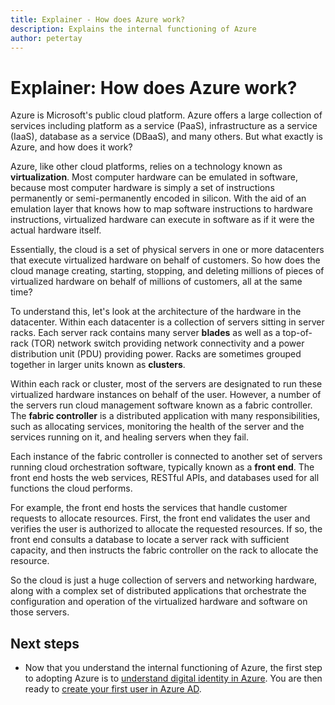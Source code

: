 ```yaml
---
title: Explainer - How does Azure work?
description: Explains the internal functioning of Azure
author: petertay
---
```


# Explainer: How does Azure work?

Azure is Microsoft's public cloud platform. Azure offers a large collection of services including platform as a service (PaaS), infrastructure as a service (IaaS), database as a service (DBaaS), and many others. But what exactly is Azure, and how does it work?

Azure, like other cloud platforms, relies on a technology known as **virtualization**. Most computer hardware can be emulated in software, because most computer hardware is simply a set of instructions permanently or semi-permanently encoded in silicon. With the aid of an emulation layer that knows how to map software instructions to hardware instructions, virtualized hardware can execute in software as if it were the actual hardware itself.

Essentially, the cloud is a set of physical servers in one or more datacenters that execute virtualized hardware on behalf of customers. So how does the cloud manage creating, starting, stopping, and deleting millions of pieces of virtualized hardware on behalf of millions of customers, all at the same time?

To understand this, let's look at the architecture of the hardware in the datacenter.  Within each datacenter is a collection of servers sitting in server racks. Each server rack contains many server **blades** as well as a top-of-rack (TOR) network switch providing network connectivity and a power distribution unit (PDU) providing power. Racks are sometimes grouped together in larger units known as **clusters**. 

Within each rack or cluster, most of the servers are designated to run these virtualized hardware instances on behalf of the user. However, a number of the servers run cloud management software known as a fabric controller. The **fabric controller** is a distributed application with many responsibilities, such as allocating services, monitoring the health of the server and the services running on it, and healing servers when they fail.

Each instance of the fabric controller is connected to another set of servers running cloud orchestration software, typically known as a **front end**. The front end hosts the web services, RESTful APIs, and databases used for all functions the cloud performs. 

For example, the front end hosts the services that handle customer requests to allocate resources. First, the front end validates the user and verifies the user is authorized to allocate the requested resources. If so, the front end consults a database to locate a server rack with sufficient capacity, and then instructs the fabric controller on the rack to allocate the resource.

So the cloud is just a huge collection of servers and networking hardware, along with a complex set of distributed applications that orchestrate the configuration and operation of the virtualized hardware and software on those servers.  

## Next steps

* Now that you understand the internal functioning of Azure, the first step to adopting Azure is to [understand digital identity in Azure](tenant-explainer.md). You are then ready to [create your first user in Azure AD][docs-add-users-to-aad].

<!-- Links -->

[docs-add-users-to-aad]: /azure/active-directory/add-users-azure-active-directory?toc=/azure/architecture/cloud-adoption-guide/toc.json
